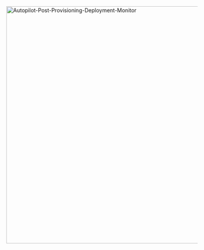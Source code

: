 <img width="1536" height="624" alt="Autopilot-Post-Provisioning-Deployment-Monitor" src="https://github.com/user-attachments/assets/1091e53d-f0ac-4e1a-9d6c-7d70b08e61c7" />
